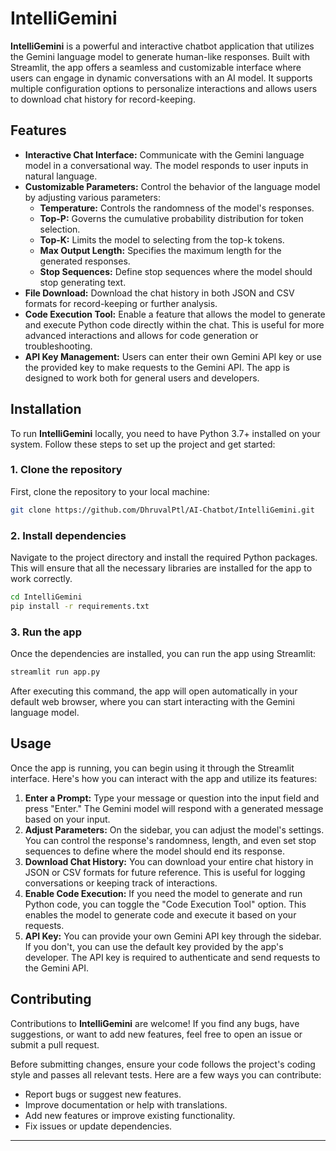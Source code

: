 # IntelliGemini

**IntelliGemini** is a powerful and interactive chatbot application that utilizes the Gemini language model to generate human-like responses. Built with Streamlit, the app offers a seamless and customizable interface where users can engage in dynamic conversations with an AI model. It supports multiple configuration options to personalize interactions and allows users to download chat history for record-keeping.

## Features

- **Interactive Chat Interface:** Communicate with the Gemini language model in a conversational way. The model responds to user inputs in natural language.
- **Customizable Parameters:** Control the behavior of the language model by adjusting various parameters:
  - **Temperature:** Controls the randomness of the model's responses.
  - **Top-P:** Governs the cumulative probability distribution for token selection.
  - **Top-K:** Limits the model to selecting from the top-k tokens.
  - **Max Output Length:** Specifies the maximum length for the generated responses.
  - **Stop Sequences:** Define stop sequences where the model should stop generating text.
- **File Download:** Download the chat history in both JSON and CSV formats for record-keeping or further analysis.
- **Code Execution Tool:** Enable a feature that allows the model to generate and execute Python code directly within the chat. This is useful for more advanced interactions and allows for code generation or troubleshooting.
- **API Key Management:** Users can enter their own Gemini API key or use the provided key to make requests to the Gemini API. The app is designed to work both for general users and developers.

## Installation

To run **IntelliGemini** locally, you need to have Python 3.7+ installed on your system. Follow these steps to set up the project and get started:

### 1. Clone the repository
First, clone the repository to your local machine:
```bash
git clone https://github.com/DhruvalPtl/AI-Chatbot/IntelliGemini.git
```

### 2. Install dependencies
Navigate to the project directory and install the required Python packages. This will ensure that all the necessary libraries are installed for the app to work correctly.
```bash
cd IntelliGemini
pip install -r requirements.txt
```

### 3. Run the app
Once the dependencies are installed, you can run the app using Streamlit:
```bash
streamlit run app.py
```

After executing this command, the app will open automatically in your default web browser, where you can start interacting with the Gemini language model.

## Usage

Once the app is running, you can begin using it through the Streamlit interface. Here's how you can interact with the app and utilize its features:

1. **Enter a Prompt:** Type your message or question into the input field and press "Enter." The Gemini model will respond with a generated message based on your input.
2. **Adjust Parameters:** On the sidebar, you can adjust the model's settings. You can control the response's randomness, length, and even set stop sequences to define where the model should end its response.
3. **Download Chat History:** You can download your entire chat history in JSON or CSV formats for future reference. This is useful for logging conversations or keeping track of interactions.
4. **Enable Code Execution:** If you need the model to generate and run Python code, you can toggle the "Code Execution Tool" option. This enables the model to generate code and execute it based on your requests.
5. **API Key:** You can provide your own Gemini API key through the sidebar. If you don't, you can use the default key provided by the app's developer. The API key is required to authenticate and send requests to the Gemini API.

## Contributing

Contributions to **IntelliGemini** are welcome! If you find any bugs, have suggestions, or want to add new features, feel free to open an issue or submit a pull request. 

Before submitting changes, ensure your code follows the project's coding style and passes all relevant tests. Here are a few ways you can contribute:
- Report bugs or suggest new features.
- Improve documentation or help with translations.
- Add new features or improve existing functionality.
- Fix issues or update dependencies.

---
